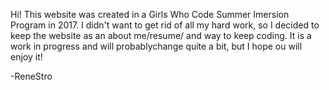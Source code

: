 Hi! This website was created in a Girls Who Code Summer Imersion Program in 2017. I didn't want to get rid of all my hard work, so I 
decided to keep the website as an about me/resume/ and  way to keep coding. It is a work in progress and will probablychange quite a bit,
but I hope ou will enjoy it!

-ReneStro
